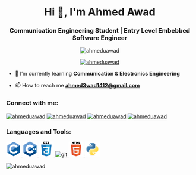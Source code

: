 
<h1 align="center">Hi 👋, I'm Ahmed Awad</h1>
<h3 align="center">Communication Engineering Student | Entry Level Embebbed Software Engineer</h3>

<p align="center"> <img src="https://komarev.com/ghpvc/?username=ahmeduawad&label=Profile%20views&color=0e75b6&style=flat" alt="ahmeduawad" /> </p>

<p align="center"> <a href="https://twitter.com/ahmeduawad" target="blank"><img src="https://img.shields.io/twitter/follow/ahmeduawad?logo=twitter&style=for-the-badge" alt="ahmeduawad" /></a> </p>

- 🌱 I’m currently learning **Communication & Electronics Engineering**

- 📫 How to reach me **ahmed3wad1412@gmail.com**

<h3 align="left">Connect with me:</h3>
<p align="left">
<a href="https://twitter.com/ahmeduawad" target="blank"><img align="center" src="https://raw.githubusercontent.com/rahuldkjain/github-profile-readme-generator/master/src/images/icons/Social/twitter.svg" alt="ahmeduawad" height="30" width="40" /></a>
<a href="https://linkedin.com/in/ahmeduawad" target="blank"><img align="center" src="https://raw.githubusercontent.com/rahuldkjain/github-profile-readme-generator/master/src/images/icons/Social/linked-in-alt.svg" alt="ahmeduawad" height="30" width="40" /></a>
<a href="https://fb.com/ahmeduawad" target="blank"><img align="center" src="https://raw.githubusercontent.com/rahuldkjain/github-profile-readme-generator/master/src/images/icons/Social/facebook.svg" alt="ahmeduawad" height="30" width="40" /></a>
<a href="https://instagram.com/ahmeduawad" target="blank"><img align="center" src="https://raw.githubusercontent.com/rahuldkjain/github-profile-readme-generator/master/src/images/icons/Social/instagram.svg" alt="ahmeduawad" height="30" width="40" /></a>
</p>

<h3 align="left">Languages and Tools:</h3>
<p align="left"> <a href="https://www.cprogramming.com/" target="_blank" rel="noreferrer"> <img src="https://raw.githubusercontent.com/devicons/devicon/master/icons/c/c-original.svg" alt="c" width="40" height="40"/> </a> <a href="https://www.w3schools.com/cpp/" target="_blank" rel="noreferrer"> <img src="https://raw.githubusercontent.com/devicons/devicon/master/icons/cplusplus/cplusplus-original.svg" alt="cplusplus" width="40" height="40"/> </a> <a href="https://www.w3schools.com/css/" target="_blank" rel="noreferrer"> <img src="https://raw.githubusercontent.com/devicons/devicon/master/icons/css3/css3-original-wordmark.svg" alt="css3" width="40" height="40"/> </a> <a href="https://git-scm.com/" target="_blank" rel="noreferrer"> <img src="https://www.vectorlogo.zone/logos/git-scm/git-scm-icon.svg" alt="git" width="40" height="40"/> </a> <a href="https://www.w3.org/html/" target="_blank" rel="noreferrer"> <img src="https://raw.githubusercontent.com/devicons/devicon/master/icons/html5/html5-original-wordmark.svg" alt="html5" width="40" height="40"/> </a> <a href="https://www.python.org" target="_blank" rel="noreferrer"> <img src="https://raw.githubusercontent.com/devicons/devicon/master/icons/python/python-original.svg" alt="python" width="40" height="40"/> </a> </p>

<p><img align="center" src="https://github-readme-stats.vercel.app/api/top-langs?username=ahmeduawad&show_icons=true&locale=en&layout=compact" alt="ahmeduawad" /></p>
